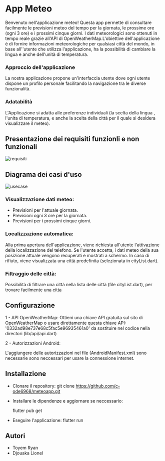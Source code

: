 # App Meteo

Benvenuto nell'applicazione meteo! Questa app permette di consultare facilmente le previsioni meteo del tempo per la giornata, le prossime ore (ogni 3 ore) e i prossimi cinque giorni. I dati meteorologici sono ottenuti in tempo reale grazie all'API di OpenWeatherMap.L'obiettive dell'applicazione è di fornire informazioni meteorologiche per qualsiasi città del mondo, in base all''utente che utilizza l'applicazione, ha la possibilità di cambiare la lingua e anche dell'unità di temperatura.

### Approccio dell'applicazione

La nostra applicazione propone un'interfaccia utente dove ogni utente dispone un profilo personale facilitando la navigazione tra le diverse funzionalità.

### Adatabilità
L'Applicazione si adatta alle preferenze individuali (la scelta della lingua , l'unita di temperatura, e anche la scelta della città per il quale si desidera visualizzare il meteo).

## Presentazione dei requisiti funzionli e non funzionali 

![requisiti](https://github.com/toyemryan/MeteoApp/assets/90463687/c4768ef9-60fc-4c1d-b17d-40a59cfee426)

## Diagrama dei casi d'uso

![usecase](https://github.com/toyemryan/MeteoApp/assets/90463687/70724211-329f-4203-95c4-0e47b4447677)

### Visualizzazione dati meteo:

- Previsioni per l'attuale giornata.
- Previsioni ogni 3 ore per la giornata.
- Previsioni per i prossimi cinque giorni.


 ### Localizzazione automatica:
 
Alla prima apertura dell'applicazione, viene richiesta all'utente l'attivazione della localizzazione del telefono. Se l'utente accetta, i dati meteo della sua posizione attuale vengono recuperati e mostrati a schermo. In caso di rifiuto, viene visualizzata una città predefinita (selezionata in cityList.dart).

### Filtraggio delle città:

Possibilità di filtrare una città nella lista delle città (file cityList.dart), per trovare facilmente una citta

## Configurazione

1 - API OpenWeatherMap: Ottieni una chiave API gratuita sul sito di OpenWeatherMap o usare direttamente questa chiave API: '0332ad98e737e68c5fac5e96935461a0' da sostituire nel codice nella directori (lib/api/api.dart)

2 - Autorizzazioni Android:

L'aggiungere delle autorizzazioni nel file (AndroidManifest.xml) sono necessarie sono neccessari per usare la connessione internet.

## Installazione

- Clonare il repository: git clone https://github.com/c-ode6968/meteoapp.git

- Installare le dipendenze e aggiornare se neccessario:

     flutter pub get

- Eseguire l'applicazione:
     flutter run

## Autori
- Toyem Ryan
- Djouaka Lionel
